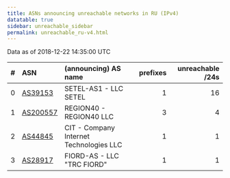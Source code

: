 ```yaml
---
title: ASNs announcing unreachable networks in RU (IPv4)
datatable: true
sidebar: unreachable_sidebar
permalink: unreachable_ru-v4.html
---
```


Data as of 2018-12-22 14:35:00 UTC


<div class="datatable-begin"></div>

|   # | ASN                                      | (announcing) AS name                    |   prefixes |   unreachable /24s |
|----:|:-----------------------------------------|:----------------------------------------|-----------:|-------------------:|
|   0 | [AS39153](unreachable_AS39153-v4.html)   | SETEL-AS1 - LLC SETEL                   |          1 |                 16 |
|   1 | [AS200557](unreachable_AS200557-v4.html) | REGION40 - REGION40 LLC                 |          3 |                  4 |
|   2 | [AS44845](unreachable_AS44845-v4.html)   | CIT - Company Internet Technologies LLC |          1 |                  1 |
|   3 | [AS28917](unreachable_AS28917-v4.html)   | FIORD-AS - LLC "TRC FIORD"              |          1 |                  1 |

<div class="datatable-end"></div>